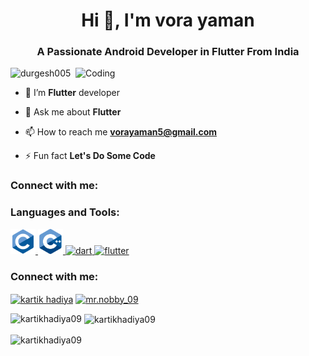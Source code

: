 <h1 align="center">Hi 👋, I'm vora yaman</h1>
<h3 align="center">A Passionate Android Developer in Flutter From India</h3>
<img align="right" alt="Coding" width="400" src="https://cdn.dribbble.com/users/1162077/screenshots/3848914/programmer.gif">

<p align="left"> <img src="https://komarev.com/ghpvc/?username=durgesh005&label=Profile%20views&color=0e75b6&style=flat" alt="durgesh005" /> </p>

- 🌱 I’m   **Flutter** developer

- 💬 Ask me about **Flutter**

- 📫 How to reach me **vorayaman5@gmail.com**

- ⚡ Fun fact **Let's Do Some Code**

<h3 align="left">Connect with me:</h3>
<p align="left">
</p>


   <h3 align="left">Languages and Tools:</h3>
<p align="left"> <a href="https://www.cprogramming.com/" target="_blank" rel="noreferrer"> <img src="https://raw.githubusercontent.com/devicons/devicon/master/icons/c/c-original.svg" alt="c" width="40" height="40"/> </a> <a href="https://www.w3schools.com/cpp/" target="_blank" rel="noreferrer"> <img src="https://raw.githubusercontent.com/devicons/devicon/master/icons/cplusplus/cplusplus-original.svg" alt="cplusplus" width="40" height="40"/> </a> <a href="https://dart.dev" target="_blank" rel="noreferrer"> <img src="https://www.vectorlogo.zone/logos/dartlang/dartlang-icon.svg" alt="dart" width="40" height="40"/> </a> <a href="https://flutter.dev" target="_blank" rel="noreferrer"> <img src="https://www.vectorlogo.zone/logos/flutterio/flutterio-icon.svg" alt="flutter" width="40" height="40"/> </a> </p>

<h3 align="left">Connect with me:</h3>
<p align="left">
<a href="https://linkedin.com/in/kartik hadiya" target="blank"><img align="center" src="https://raw.githubusercontent.com/rahuldkjain/github-profile-readme-generator/master/src/images/icons/Social/linked-in-alt.svg" alt="kartik hadiya" height="30" width="40" /></a>
<a href="https://instagram.com/yaman_x_04" target="blank"><img align="center" src="https://raw.githubusercontent.com/rahuldkjain/github-profile-readme-generator/master/src/images/icons/Social/instagram.svg" alt="mr.nobby_09" height="30" width="40" /></a>
</p>


 
<p><img align="left" src="https://github-readme-stats.vercel.app/api/top-langs?username=kartikhadiya09&show_icons=true&locale=en&layout=compact" alt="kartikhadiya09" /></p>

<p>&nbsp;<img align="center" src="https://github-readme-stats.vercel.app/api?username=kartikhadiya09&show_icons=true&locale=en" alt="kartikhadiya09" /></p>

<p><img align="center" src="https://github-readme-streak-stats.herokuapp.com/?user=kartikhadiya09&" alt="kartikhadiya09" /></p>
  
